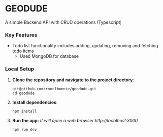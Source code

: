 # GEODUDE
A simple Backend API with CRUD operations (Typescript)

### Key Features
 - Todo list functionality includes adding, updating, removing and fetching todo items
   - Used MongoDB for database

### Local Setup
 1. **Clone the repository and navigate to the project directory**:
    ```
    git@github.com:romelbonnie/geodude.git
    cd geodude
    ```
 3. **Install dependencies:**
    ```
    npm install
    ```
 5. **Run the app:**
    *It will open a web browser http://localhost:3000*
    ```
    npm run dev
    ```




